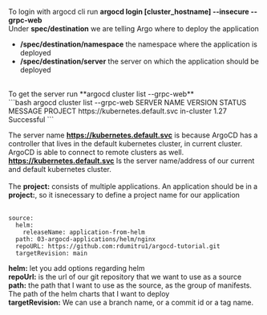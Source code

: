 To login with argocd cli run **argocd login [cluster_hostname] --insecure --grpc-web** <br>
Under **spec/destination** we are telling Argo where to deploy the application <br>
- **/spec/destination/namespace** the namespace where the application is deployed <br>
- **/spec/destination/server** the server on which the application should be deployed <br>
<br>
To get the server run **argocd cluster list --grpc-web** <br>
```bash
argocd cluster list --grpc-web
SERVER                          NAME        VERSION  STATUS      MESSAGE  PROJECT
https://kubernetes.default.svc  in-cluster  1.27     Successful
```

The server name **https://kubernetes.default.svc** is because ArgoCD has a controller that lives in the default kubernetes cluster, in current cluster. <br>
ArgoCD is able to connect to remote clusters as well. <br>
**https://kubernetes.default.svc** Is the server name/address of our current and default kubernetes cluster. <br>
<br>
The **project:** consists of multiple applications. An application should be in a **project:**, so it isnecessary to define a project name for our application
<br>
<br>

    source:
      helm:
        releaseName: application-from-helm
      path: 03-argocd-applications/helm/nginx
      repoURL: https://github.com:rdumitru1/argocd-tutorial.git
      targetRevision: main
**helm:** let you add options regarding helm <br>
**repoUrl:** is the url of our git repository that we want to use as a source <br>
**path:** the path that I want to use as the source, as the group of manifests. The path of the helm charts that I want to deploy <br>
**targetRevision:** We can use a branch name, or a commit id or a tag name.
